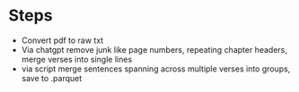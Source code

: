 # Steps
- Convert pdf to raw txt
- Via chatgpt remove junk like page numbers, repeating chapter headers, merge verses into single lines
- via script merge sentences spanning across multiple verses into groups, save to .parquet
